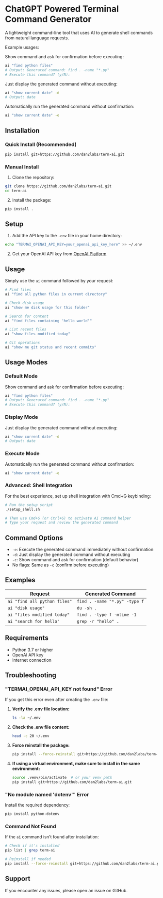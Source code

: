 # ChatGPT Powered Terminal Command Generator

A lightweight command-line tool that uses AI to generate shell commands from natural language requests.

Example usages:

Show command and ask for confirmation before executing:
```bash
ai "find python files"
# Output: Generated command: find . -name "*.py"
# Execute this command? (y/N):
```

Just display the generated command without executing:
```bash
ai "show current date" -d
# Output: date
```

Automatically run the generated command without confirmation:
```bash
ai "show current date" -e
```

## Installation

### Quick Install (Recommended)

```bash
pip install git+https://github.com/dan2labs/term-ai.git
```

### Manual Install

1. Clone the repository:
```bash
git clone https://github.com/dan2labs/term-ai.git
cd term-ai
```

2. Install the package:
```bash
pip install .
```

## Setup

1. Add the API key to the `.env` file in your home directory:
```bash
echo "TERMAI_OPENAI_API_KEY=your_openai_api_key_here" >> ~/.env
```

2. Get your OpenAI API key from [OpenAI Platform](https://platform.openai.com/api-keys)

## Usage

Simply use the `ai` command followed by your request:

```bash
# Find files
ai "find all python files in current directory"

# Check disk usage
ai "show me disk usage for this folder"

# Search for content
ai "find files containing 'hello world'"

# List recent files
ai "show files modified today"

# Git operations
ai "show me git status and recent commits"
```

## Usage Modes

### Default Mode
Show command and ask for confirmation before executing:
```bash
ai "find python files"
# Output: Generated command: find . -name "*.py"
# Execute this command? (y/N):
```

### Display Mode
Just display the generated command without executing:
```bash
ai "show current date" -d
# Output: date
```

### Execute Mode
Automatically run the generated command without confirmation:
```bash
ai "show current date" -e
```

### Advanced: Shell Integration
For the best experience, set up shell integration with Cmd+G keybinding:

```bash
# Run the setup script
./setup_shell.sh

# Then use Cmd+G (or Ctrl+G) to activate AI command helper
# Type your request and review the generated command
```

## Command Options

- `-e`: Execute the generated command immediately without confirmation
- `-d`: Just display the generated command without executing
- `-c`: Show command and ask for confirmation (default behavior)
- No flags: Same as `-c` (confirm before executing)

## Examples

| Request | Generated Command |
|---------|------------------|
| `ai "find all python files"` | `find . -name "*.py" -type f` |
| `ai "disk usage"` | `du -sh .` |
| `ai "files modified today"` | `find . -type f -mtime -1` |
| `ai "search for hello"` | `grep -r "hello" .` |

## Requirements

- Python 3.7 or higher
- OpenAI API key
- Internet connection

## Troubleshooting

### "TERMAI_OPENAI_API_KEY not found" Error

If you get this error even after creating the `.env` file:

1. **Verify the .env file location:**
   ```bash
   ls -la ~/.env
   ```

2. **Check the .env file content:**
   ```bash
   head -c 20 ~/.env
   ```

3. **Force reinstall the package:**
   ```bash
   pip install --force-reinstall git+https://github.com/dan2labs/term-ai.git
   ```

4. **If using a virtual environment, make sure to install in the same environment:**
   ```bash
   source .venv/bin/activate  # or your venv path
   pip install git+https://github.com/dan2labs/term-ai.git
   ```

### "No module named 'dotenv'" Error

Install the required dependency:
```bash
pip install python-dotenv
```

### Command Not Found

If the `ai` command isn't found after installation:
```bash
# Check if it's installed
pip list | grep term-ai

# Reinstall if needed
pip install --force-reinstall git+https://github.com/dan2labs/term-ai.git
```

## Support

If you encounter any issues, please open an issue on GitHub. 
